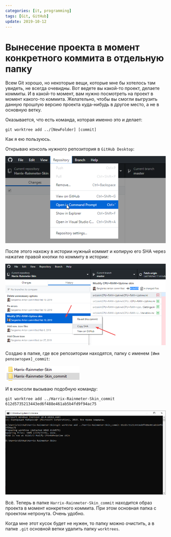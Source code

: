 ```yaml
---
categories: [it, programming]
tags: [Git, GitHub]
update: 2019-10-12
---
```


# Вынесение проекта в момент конкретного коммита в отдельную папку

Всем Git хорошо, но некоторые вещи, которые мне бы хотелось там увидеть, не всегда очевидны. Вот ведете вы какой-то проект, делаете коммиты. И в какой-то момент, вам нужно посмотреть на проект в момент какого-то коммита. Желательно, чтобы вы смогли выгрузить данную прошлую версию проекта куда-нибудь в другое место, а не в основную ветку.

Оказывается, что есть команда, которая именно это и делает:

```console
git worktree add ../[NewFolder] [commit]
```

Как я ею пользуюсь.

Открываю консоль нужного репозитория в `GitHub Desktop`:

![Вызов консоли](img/command-prompt.png)

После этого нахожу в истории нужный коммит и копирую его SHA через нажатие правой кнопки по коммиту в истории:

![Копирование SHA](img/sha.png)

Создаю в папке, где все репозитории находятся, папку с именем `[Имя репозитория]_commit`:

![Папки репозитория](img/folder.png)

И в консоли вызываю подобную команду:

```console
git worktree add ../Harrix-Rainmeter-Skin_commit 612d5735213443ed6f488e461ab5b4fd9f94ac75
```

![Выполнение команды в консоли](img/console.png)

Всё. Теперь в папке `Harrix-Rainmeter-Skin_commit` находится образ проекта в момент конкретного коммита. При этом основная папка с проектом нетронута. Очень удобно.

Когда мне этот кусок будет не нужен, то папку можно очистить, а в папке `.git` основной ветки удалить папку `worktrees`.
